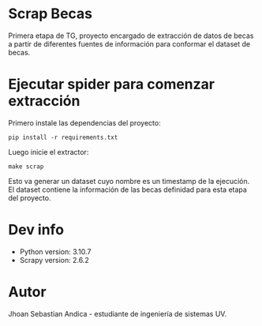 # Scrap Becas

Primera etapa de TG, proyecto encargado de extracción de datos de becas a partir de diferentes fuentes
de información para conformar el dataset de becas.

# Ejecutar spider para comenzar extracción

Primero instale las dependencias del proyecto:

``` shell
pip install -r requirements.txt
```

Luego inicie el extractor:

``` shell
make scrap
```

Esto va generar un dataset cuyo nombre es un timestamp de la ejecución. El dataset contiene la información de las becas definidad para esta etapa del proyecto.

# Dev info

- Python version: 3.10.7
- Scrapy version: 2.6.2

# Autor

Jhoan Sebastian Andica - estudiante de ingeniería de sistemas UV.